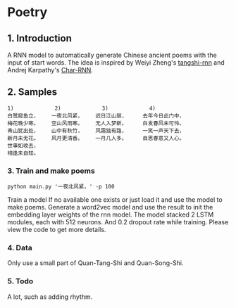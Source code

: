 # Poetry

## 1. Introduction

A RNN model to automatically generate Chinese ancient poems with the input of start words.
The idea is inspired by Weiyi Zheng's [tangshi-rnn](https://github.com/zhengwy888/tangshi-rnn) and Andrej Karpathy's [Char-RNN](https://github.com/karpathy/char-rnn).

## 2. Samples
```
1)             2)             3)             4)
白鹭窥鱼立，    一夜北风紧，    迟日江山丽，     去年今日此门中，
梅花晚少寒。    空山风雨寒。    无人入梦新。     白发春风未可怜。
青山犹出处，    山中有秋竹，    风霜独有路，     一笑一声天下去，
新月未无花。    风月更清香。    一月几人多。     自思春意又人心。
世事如收去，
相逢未自知。
```

### 3. Train and make poems
```
python main.py '一夜北风紧，' -p 100
```
Train a model If no available one exists or just load it and use the model to make poems.
Generate a word2vec model and use the result to init the embedding layer weights of the rnn model.
The model stacked 2 LSTM modules, each with 512 neurons. And 0.2 dropout rate while training. 
Please view the code to get more details.

### 4. Data
Only use a small part of Quan-Tang-Shi and Quan-Song-Shi.

### 5. Todo
A lot, such as adding rhythm.
